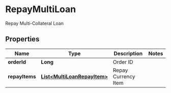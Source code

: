 
# RepayMultiLoan

Repay Multi-Collateral Loan

## Properties

Name | Type | Description | Notes
------------ | ------------- | ------------- | -------------
**orderId** | **Long** | Order ID | 
**repayItems** | [**List&lt;MultiLoanRepayItem&gt;**](MultiLoanRepayItem.md) | Repay Currency Item | 

